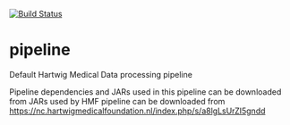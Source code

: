 [![Build Status](https://travis-ci.org/hartwigmedical/pipeline.svg)](https://travis-ci.org/hartwigmedical/pipeline)

# pipeline
Default Hartwig Medical Data processing pipeline

Pipeline dependencies and JARs used in this pipeline can be downloaded from JARs used by HMF pipeline can be downloaded from https://nc.hartwigmedicalfoundation.nl/index.php/s/a8lgLsUrZI5gndd
